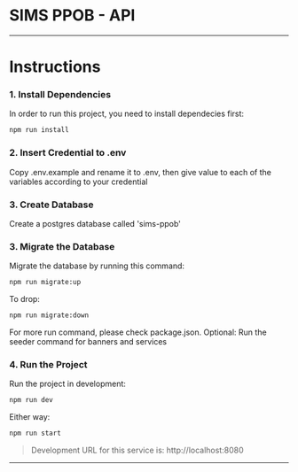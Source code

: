 # SIMS PPOB - API

---

# Instructions

### 1. Install Dependencies

In order to run this project, you need to install dependecies first:

```bash
npm run install
```

### 2. Insert Credential to .env

Copy .env.example and rename it to .env, then give value to each of the variables according to your credential

### 3. Create Database

Create a postgres database called 'sims-ppob'

### 3. Migrate the Database
Migrate the database by running this command:

```bash
npm run migrate:up
```

To drop:

```bash
npm run migrate:down
```

For more run command, please check package.json.
Optional: Run the seeder command for banners and services

### 4. Run the Project

Run the project in development:

```bash
npm run dev
```

Either way:

```bash
npm run start
```

> Development URL for this service is: http://localhost:8080

---